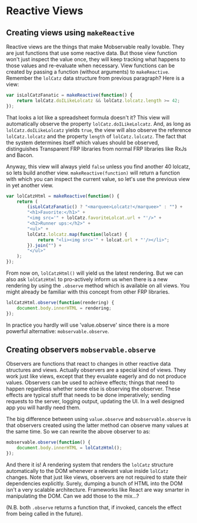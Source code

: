 # Reactive Views

## Creating views using `makeReactive`

Reactive views are the things that make Mobservable really lovable.
They are just functions that use some reactive data.
But those view function won't just inspect the value once, they will keep tracking what happens to those values and re-evaluate when necessary.
View functions can be created by passing a function (without arguments) to `makeReactive`.
Remember the `lolCatz` data structure from previous paragraph?
Here is a view:

```javascript
var isLolCatzFanatic = makeReactive(function() {
	return lolCatz.doILikeLolcatz && lolCatz.lolcatz.length >= 42;
});
```

That looks a lot like a spreadsheet formula doesn't it?
This view will automatically observe the property `lolCatz.doILikeLolcatz`.
And, as long as `lolCatz.doILikeLolcatz` yields `true`, the view will also observe the reference `lolCatz.lolcatz` and the property `length` of `lolCatz.lolcatz`.
The fact that the system determines itself which values should be observed, distinguishes Transparent FRP libraries from normal FRP libraries like RxJs and Bacon.

Anyway, this view will always yield `false` unless you find another 40 lolcatz, so lets build another view.
`makeReactive(function)` will return a function with which you can inspect the current value, so let's use the previous view in yet another view.

```javascript
var lolCatzHtml = makeReactive(function() {
	return (
		(isLolCatzFanatic() ? "<marquee>Lolcatz!</marquee>" : "") +
		"<h1>Favorite:</h1>" +
		"<img src='" + lolCatz.favoriteLolcat.url + "'/>" +
		"<h2>Runner ups:</h2>" +
		"<ul>" +
		lolCatz.lolcatz.map(function(lolcat) {
			return "<li><img src='" + lolcat.url + "'/></li>";
		}).join("") +
		"</ul>"
	);
});
```

From now on, `lolCatzHtml()` will yield us the latest rendering.
But we can also ask `lolCatzHtml` to pro-actively inform us when there is a new rendering by using the `.observe` method which is available on all views.
You might already be familiar with this concept from other FRP libraries.

```javascript
lolCatzHtml.observe(function(rendering) {
	document.body.innerHTML = rendering;
});
```

In practice you hardly will use 'value.observe' since there is a more powerful alternative: `mobservable.observe`.

## Creating observers `mobservable.observe`

Observers are functions that react to changes in other reactive data structures and views.
Actually observers are a special kind of views.
They work just like views, except that they evualate eagerly and do not produce values.
Observers can be used to achieve effects; things that need to happen regardless whether some else is observing the observer.
These effects are typical stuff that needs to be done imperatively; sending requests to the server, logging output, updating the UI.
In a well designed app you will hardly need them.

The big difference between using `value.observe` and `mobservable.observe` is that observers created using the latter method can observe many values at the same time.
So we can rewrite the above observer to as:

```javascript
mobservable.observe(function() {
	document.body.innerHTML = lolCatzHtml();
});
```

And there it is! A rendering system that renders the `lolCatz` structure automatically to the DOM whenever a relevant value inside `lolCatz` changes.
Note that just like views, observers are not required to state their dependencies explicitly.
Surely, dumping a bunch of HTML into the DOM isn't a very scalable architecture.
Frameworks like React are way smarter in manipulating the DOM.
Can we add those to the mix...?

(N.B. both `.observe` returns a function that, if invoked, cancels the effect from being called in the future).
